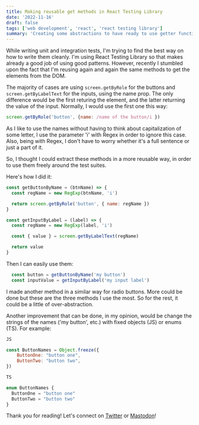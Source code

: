 ```yaml
---
title: Making reusable get methods in React Testing Library
date: '2022-11-16'
draft: false
tags: ['web development', 'react', 'react testing library']
summary: 'Creating some abstractions to have ready to use getter functions'
---
```


While writing unit and integration tests, I'm trying to find the best way on how to write them cleanly.
I'm using React Testing Library so that makes already a good job of using good patterns.
However, recently I stumbled upon the fact that I'm reusing again and again the same methods to get the elements from the DOM.

The majority of cases are using `screen.getByRole` for the buttons and `screen.getByLabelText` for the inputs, using the name prop. The only difference would be the first returing the element, and the latter returning the value of the input. Normally, I would use the first one this way:
```js
screen.getByRole('button', {name: /name of the button/i })
```

As I like to use the names without having to think about capitalization of some letter, I use the parameter 'i' with Regex in order to ignore this case. Also, being with Regex, I don't have to worry whether it's a full sentence or just a part of it.

So, I thought I could extract these methods in a more reusable way, in order to use them freely around the test suites.

Here's how I did it:

```js
const getButtonByName = (btnName) => {
  const regName = new RegExp(btnName, 'i')

  return screen.getByRole('button', { name: regName })
}

const getInputByLabel = (label) => {
  const regName = new RegExp(label, 'i')

  const { value } = screen.getByLabelText(regName)

  return value
}
```

Then I can easily use them:
```js
  const button = getButtonByName('my button')
  const inputValue = getInputByLabel('my input label')
```

I made another method in a similar way for radio buttons. More could be done but these are the three methods I use the most. So for the rest, it could be a little of over-abstraction.

Another improvement that can be done, in my opinion, would be change the strings of the names ('my button', etc.) with fixed objects (JS) or enums (TS). For example: 

```js
JS

const ButtonNames = Object.freeze({
	ButtonOne: "button one",
	ButtonTwo: "button two",
})

TS

enum ButtonNames {
  ButtonOne = "button one"
  ButtonTwo = "button two"
}


```

Thank you for reading! Let's connect on [Twitter](https://twitter.com/AlexBuaiscia) or [Mastodon](@alex_@uiuxdev.social)!
